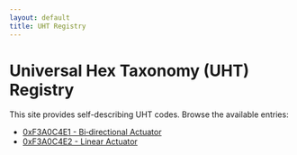 ```yaml
---
layout: default
title: UHT Registry
---
```


# Universal Hex Taxonomy (UHT) Registry

This site provides self-describing UHT codes. Browse the available entries:

- [0xF3A0C4E1 - Bi‑directional Actuator](codes/0xF3A0C4E1.md)
- [0xF3A0C4E2 - Linear Actuator](codes/0xF3A0C4E2.md)